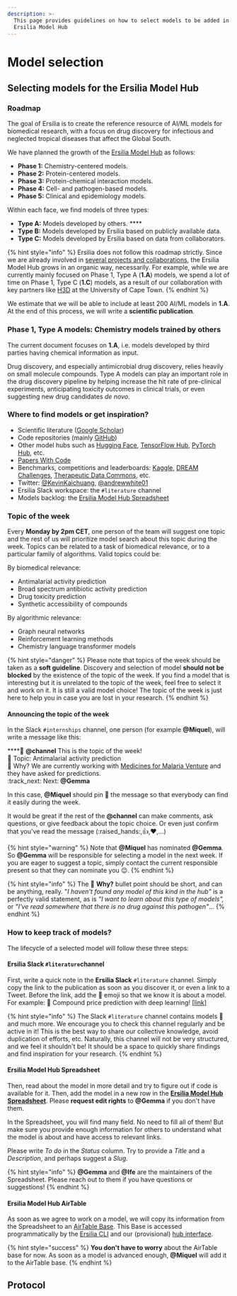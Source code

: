 ```yaml
---
description: >-
  This page provides guidelines on how to select models to be added in the
  Ersilia Model Hub
---
```


# Model selection

## Selecting models for the Ersilia Model Hub

### Roadmap

The goal of Ersilia is to create the reference resource of AI/ML models for biomedical research, with a focus on drug discovery for infectious and neglected tropical diseases that affect the Global South.

We have planned the growth of the [Ersilia Model Hub](https://ersilia.io/model-hub) as follows:

* **Phase 1:** Chemistry-centered models.
* **Phase 2:** Protein-centered models.
* **Phase 3:** Protein-chemical interaction models.
* **Phase 4:** Cell- and pathogen-based models.
* **Phase 5:** Clinical and epidemiology models.

Within each face, we find models of three types:

* **Type A:** Models developed by others. ****&#x20;
* **Type B:** Models developed by Ersilia based on publicly available data.
* **Type C:** Models developed by Ersilia based on data from collaborators.

{% hint style="info" %}
Ersilia does not follow this roadmap strictly. Since we are already involved in [several projects and collaborations](https://ersilia.io/projects), the Ersilia Model Hub grows in an organic way, necessarily. For example, while we are currently mainly focused on Phase 1, Type A (**1.A**) models, we spend a lot of time on Phase 1, Type C (**1.C**) models, as a result of our collaboration with key partners like [H3D](http://www.h3d.uct.ac.za/) at the University of Cape Town.
{% endhint %}

We estimate that we will be able to include at least 200 AI/ML models in **1.A**. At the end of this process, we will write a **scientific publication**.

### Phase 1, Type A models: Chemistry models trained by others

The current document focuses on **1.A**, i.e. models developed by third parties having chemical information as input.

Drug discovery, and especially antimicrobial drug discovery, relies heavily on small molecule compounds. Type A models can play an important role in the drug discovery pipeline by helping increase the hit rate of pre-clinical experiments, anticipating toxicity outcomes in clinical trials, or even suggesting new drug candidates _de novo_.



### Where to find models or get inspiration?



* Scientific literature ([Google Scholar](https://scholar.google.com))
* Code repositories (mainly [GitHub](https://github.com))
* Other model hubs such as [Hugging Face](https://huggingface.co), [TensorFlow Hub](https://tensorflow.org/hub), [PyTorch Hub](https://pytorch.org/hub), etc.
* [Papers With Code](https://paperswithcode.com/)
* Benchmarks, competitions and leaderboards: [Kaggle](https://www.kaggle.com/), [DREAM Challenges](https://dreamchallenges.org/), [Therapeutic Data Commons](https://tdcommons.ai/), etc.
* Twitter: [@KevinKaichuang](https://twitter.com/KevinKaichuang), [@andrewwhite01](https://twitter.com/andrewwhite01)
* Ersilia Slack workspace: the `#literature` channel
* Models backlog: the [Ersilia Model Hub Spreadsheet](https://docs.google.com/spreadsheets/d/1TQdei8kkF6zMGyDn0km0qmjZb6p-PM9gsBnSWg3637s/edit?usp=sharing)

### Topic of the week

Every **Monday by 2pm CET**, one person of the team will suggest one topic and the rest of us will prioritize model search about this topic during the week. Topics can be related to a task of biomedical relevance, or to a particular family of algorithms. Valid topics could be:

By biomedical relevance:

* Antimalarial activity prediction
* Broad spectrum antibiotic activity prediction
* Drug toxicity prediction
* Synthetic accessibility of compounds

By algorithmic relevance:

* Graph neural networks
* Reinforcement learning methods
* Chemistry language transformer models

{% hint style="danger" %}
Please note that topics of the week should be taken as a **soft guideline**. Discovery and selection of model **should not be blocked** by the existence of the topic of the week. If you find a model that is interesting but it is unrelated to the topic of the week, feel free to select it and work on it. It is still a valid model choice! The topic of the week is just here to help you in case you are lost in your research.
{% endhint %}

#### Announcing the topic of the week

In the Slack `#internships` channel, one person (for example **@Miquel**), will write a message like this:

****:calendar: **@channel** This is the topic of the week!\
:robot: Topic: Antimalarial activity prediction\
:thinking: Why? We are currently working with [Medicines for Malaria Venture](https://mmv.org) and they have asked for predictions.\
:track\_next: Next: **@Gemma**

In this case, **@Miquel** should pin :pushpin: the message so that everybody can find it easily during the week.

It would be great if the rest of the **@channel** can make comments, ask questions, or give feedback about the topic choice. Or even just confirm that you've read the message (:raised\_hands:,:thumbsup:,:heart:,...)

{% hint style="warning" %}
Note that **@Miquel** has nominated **@Gemma**. So **@Gemma** will be responsible for selecting a model in the next week. If you are eager to suggest a topic, simply contact the current responsible present so that they can nominate you :wink:.
{% endhint %}

{% hint style="info" %}
The :thinking: **Why?** bullet point should be short, and can be anything, really. "_I haven't found any model of this kind in the hub"_ is a perfectly valid statement, as is _"I want to learn about this type of models",_ or _"I've read somewhere that there is no drug against this pathogen"_...
{% endhint %}

### How to keep track of models?

The lifecycle of a selected model will follow these three steps:

#### Ersilia Slack `#literature`channel

First, write a quick note in the **Ersilia Slack** `#literature` channel. Simply copy the link to the publication as soon as you discover it, or even a link to a Tweet. Before the link, add the :robot: emoji so that we know it is about a model. For example: :robot: Compound price prediction with deep learning! [\[link\]](https://chemrxiv.org/engage/chemrxiv/article-details/621cf4bace899be245a72621)

{% hint style="info" %}
The Slack `#literature` channel contains models :robot: and much more. We encourage you to check this channel regularly and be active in it! This is the best way to share our collective knowledge, avoid duplication of efforts, etc. Naturally, this channel will not be very structured, and we feel it shouldn't be! It should be a space to quickly share findings and find inspiration for your research.
{% endhint %}

#### Ersilia Model Hub Spreadsheet

Then, read about the model in more detail and try to figure out if code is available for it. Then, add the model in a new row in the [**Ersilia Model Hub Spreadsheet**](https://docs.google.com/spreadsheets/d/1TQdei8kkF6zMGyDn0km0qmjZb6p-PM9gsBnSWg3637s/edit?usp=sharing). Please **request edit rights** to **@Gemma** if you don't have them.

In the Spreadsheet, you will find many field. No need to fill all of them! But make sure you provide enough information for others to understand what the model is about and have access to relevant links.

Please write _To do_ in the _Status_ column. Try to provide a _Title_ and a _Description_, and perhaps suggest a _Slug._

{% hint style="info" %}
**@Gemma** and **@Ife** are the maintainers of the Spreadsheet. Please reach out to them if you have questions or suggestions!
{% endhint %}

#### Ersilia Model Hub AirTable

As soon as we agree to work on a model, we will copy its information from the Spreadsheet to an [AirTable Base](https://airtable.com/shrUcrUnd7jB9ChZV). This Base is accessed programmatically by the [Ersilia CLI](https://github.com/ersilia-os) and our (provisional) [hub interface](https://ersilia.io/model-hub).

{% hint style="success" %}
**You don't have to worry** about the AirTable base for now. As soon as a model is advanced enough, **@Miquel** will add it to the AirTable base.
{% endhint %}

## Protocol



